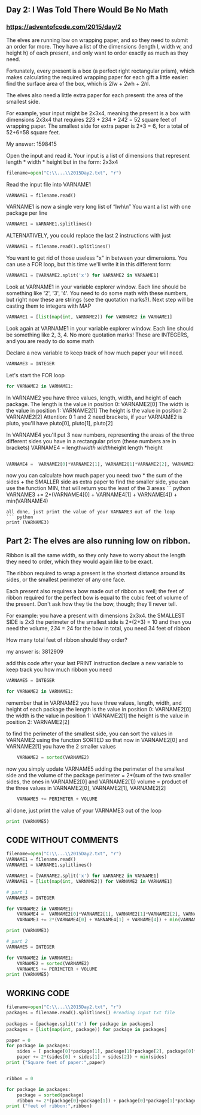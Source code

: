 ## Day 2: I Was Told There Would Be No Math
### https://adventofcode.com/2015/day/2 
The elves are running low on wrapping paper, and so they need to submit an order for more. 
They have a list of the dimensions (length l, width w, and height h) of each present, and 
only want to order exactly as much as they need.

Fortunately, every present is a box (a perfect right rectangular prism), 
which makes calculating the required wrapping paper for each gift a little easier: 
find the surface area of the box, which is 2*l*w + 2*w*h + 2*h*l. 

The elves also need a little extra paper for each present: the area of the smallest side.

For example, your input might be 2x3x4, meaning the present is a box
with dimensions 2x3x4 that  requires 2*2*3 + 2*3*4 + 2*4*2 = 52 square feet 
of wrapping paper. The smallest side for extra paper is 2*3 = 6, for a total of 52+6=58 square feet.

My answer: 1598415


Open the input and read it. Your input is a list of dimensions that represent 
length * width * height but in the form: 2x3x4 
``` python
filename=open("C:\\...\\2015Day2.txt", "r") 
```
Read the input file into VARNAME1
``` python
VARNAME1 = filename.read()
```
VARNAME1 is now a single very long list of “l*w*h\n”
You want a list with one package per line
``` python
VARNAME1 = VARNAME1.splitlines()
```
ALTERNATIVELY, you could replace the last 2 instructions with just
``` python
VARNAME1 = filename.read().splitlines()
```
You want to get rid of those useless "x" in between your dimensions. 
You can use a FOR loop, but this time we'll write it in this
different form:   
``` python
VARNAME1 = [VARNAME2.split('x') for VARNAME2 in VARNAME1]
```
Look at VARNAME1 in your variable explorer window.
Each line should be something like '2', '3', '4'.
You need to do some math with these numbers, but right now these are strings (see the quotation marks?).
Next step will be casting them to integers with MAP
``` python
VARNAME1 = [list(map(int, VARNAME2)) for VARNAME2 in VARNAME1]
```
Look again at VARNAME1 in your variable explorer window.
Each line should be something like 2, 3, 4.
No more quotation marks! These are INTEGERS, and you are ready to do some math

Declare a new variable to keep track of how much paper your will need.
``` python
VARNAME3 = INTEGER
```
Let's start the FOR loop
``` python
for VARNAME2 in VARNAME1:
```
In VARNAME2 you have three values, length, width, and height of each package.
The length is the value in position 0: VARNAME2[0]
The width is the value in position 1: VARNAME2[1]
The height is the value in position 2: VARNAME2[2]
Attention: 0 1 and 2 need brackets, if your VARNAME2 is pluto, you'll have pluto[0], pluto[1], pluto[2]

In VARNAME4 you'll put 3 new numbers, representing the areas of the three different sides you have
in a rectangular prism (these numbers are in brackets)
VARNAME4 = length*width   width*height   length *height
 ``` python
   
VARNAME4 =  VARNAME2[0]*VARNAME2[1], VARNAME2[1]*VARNAME2[2], VARNAME2[0]*VARNAME2[2] 
```
now you can calculate how much paper you need:
two * the sum of the sides + the SMALLER side as extra paper
to find the smaller side, you can use the function MIN, 
that will return you the least of the 3 areas
    ``` python
VARNAME3 += 2*(VARNAME4[0] + VARNAME4[1] + VARNAME[4]) + min(VARNAME4)
```
all done, just print the value of your VARNAME3 out of the loop
``` python
print (VARNAME3)
```

## Part 2: The elves are also running low on ribbon. 
Ribbon is all the same width, so they only have to worry about the length they need to order, 
which they would again like to be exact.

The ribbon required to wrap a present is the shortest distance around its sides, 
or the smallest perimeter of any one face. 

Each present also requires a bow made out of ribbon as well; 
the feet of ribbon required for the perfect bow is equal to the cubic feet of volume of the present. 
Don't ask how they tie the bow, though; they'll never tell.

For example: you have a present with dimensions 2x3x4.
the SMALLEST SIDE is 2x3 
the perimeter of the smallest side is 2*(2+3) = 10
and then you need the volume, 2*3*4 = 24 for the bow
in total, you need 34 feet of ribbon

How many total feet of ribbon should they order?

my answer is: 3812909

add this code after your last PRINT instruction
declare a new variable to keep track you how much ribbon you need

``` python
VARNAME5 = INTEGER

for VARNAME2 in VARNAME1:
```
remember that in VARNAME2 you have three values, length, width, and height of each package
the length is the value in position 0: VARNAME2[0]
the width is the value in position 1: VARNAME2[1]
the height is the value in position 2: VARNAME2[2]

to find the perimeter of the smallest side, you can sort the values in VARNAME2
using the function SORTED
so that now in VARNAME2[0] and VARNAME2[1] you have the 2 smaller values
``` python
    VARNAME2 = sorted(VARNAME2)
```
now you simply update VARNAME5 adding the perimeter of the smallest side
and the volume of the package
perimeter = 2*(sum of the two smaller sides, the ones in VARNAME2[0] and VARNAME2[1])
volume = product of the three values in VARNAME2[0], VARNAME2[1], VARNAME2[2]
``` python
    VARNAME5 += PERIMETER + VOLUME
```
all done, just print the value of your VARNAME3 out of the loop
``` python
print (VARNAME5)
```
## CODE WITHOUT COMMENTS 
``` python
filename=open("C:\\...\\2015Day2.txt", "r") 
VARNAME1 = filename.read()
VARNAME1 = VARNAME1.splitlines()

VARNAME1 = [VARNAME2.split('x') for VARNAME2 in VARNAME1]
VARNAME1 = [list(map(int, VARNAME2)) for VARNAME2 in VARNAME1]

# part 1
VARNAME3 = INTEGER

for VARNAME2 in VARNAME1:
    VARNAME4 =  VARNAME2[0]*VARNAME2[1], VARNAME2[1]*VARNAME2[2], VARNAME2[0]*VARNAME2[2] 
    VARNAME3 += 2*(VARNAME4[0] + VARNAME4[1] + VARNAME[4]) + min(VARNAME4)

print (VARNAME3)

# part 2
VARNAME5 = INTEGER

for VARNAME2 in VARNAME1:
    VARNAME2 = sorted(VARNAME2)
    VARNAME5 += PERIMETER + VOLUME
print (VARNAME5)
```
## WORKING CODE 
```python
filename=open("C:\\...\\2015Day2.txt", "r") 
packages = filename.read().splitlines() #reading input txt file
    
packages = [package.split('x') for package in packages]
packages = [list(map(int, package)) for package in packages]

paper = 0
for package in packages:
    sides = [ package[0]*package[1], package[1]*package[2], package[0]*package[2] ]
    paper += 2*(sides[0] + sides[1] + sides[2]) + min(sides)
print ("Square feet of paper:",paper)


ribbon = 0

for package in packages:
    package = sorted(package)
    ribbon += 2*(package[0]+package[1]) + package[0]*package[1]*package[2] 
print ("feet of ribbon:",ribbon)
```
